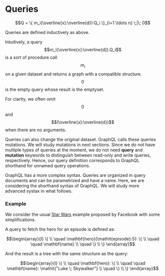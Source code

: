 # Queries

$$Q = \{ m_i(\overline{x}:\overline{d}):Q_i \}_{i=1 \ldots n} \;|\; 0$$

Queries are defined inductively as above.

Intuitively, a query $$m_i(\overline{x}:\overline{d}).Q_i$$ is a sort of procedure call $$m_i$$ on a given dataset and returns a graph with a compatible structure. $$0$$ is the empty query whose result is the emptyset.

For clarity, we often omit $$0$$ and $$(\overline{x}:\overline{d})$$ when there are no arguments.

Queries can also change the original dataset. GraphQL calls these queries mutations. We will study mutations in next sections. Since we do not have multiple types of queries at the moment, we do not need **query** and **mutation** keywords to distinguish between read-only and write queries, respectively. Hence, our query definition corresponds to GraphQL shorthand for unnamed query operations.

GraphQL has a more complex syntax. Queries are organized in query documents and can be parametrized and have a name. Here, we are considering the shorthand syntax of GraphQL. We will study more advanced systax in what follows.

### Example

We consider the usual [Star Wars](https://github.com/graphql/graphql-js/blob/master/src/__tests__/starWarsSchema.js) example proposed by Facebook with some simplifications.

A query to fetch the hero for an episode is defined as:

$$\begin{array}{l}
\{ \\
  \quad \mathbf{hero}(\mathit{episode}:5): \{ \\
    \quad \quad \mathbf{name}  \\
  \quad  \} \\
\}
\end{array}$$

And the result is a tree with the same structure as the query:

$$\begin{array}{l}
\{ \\
  \quad \mathbf{hero}: \{ \\
    \quad \quad \mathbf{name}: \mathit{"Luke \; Skywalker"} \\
  \quad  \} \\
\}
\end{array}$$
